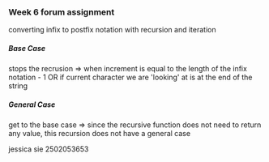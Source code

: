 ### Week 6 forum assignment 
converting infix to postfix notation with recursion and iteration

##### Base Case 
stops the recrusion 
 => when increment is equal to the length of the infix notation - 1
 OR 
 if current character we are 'looking' at is at the end of the string 

##### General Case 
get to the base case
=> since the recursive function does not need to return any value, this recursion does not have a general case




jessica sie 2502053653

